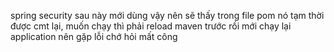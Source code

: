 spring security sau này mới dùng vậy nên sẽ thấy trong file pom nó tạm thời được cmt lại, muốn chạy thì phải reload maven trước rồi mới chạy lại application nên gặp lỗi chớ hỏi mất công
